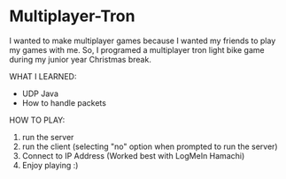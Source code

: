 # Multiplayer-Tron
I wanted to make multiplayer games because I wanted my friends to play my games with me. So, I programed a multiplayer tron light bike game during my junior year Christmas break.

WHAT I LEARNED:
- UDP Java
- How to handle packets

HOW TO PLAY:
1) run the server
2) run the client (selecting "no" option when prompted to run the server)
3) Connect to IP Address (Worked best with LogMeIn Hamachi)
4) Enjoy playing :)

